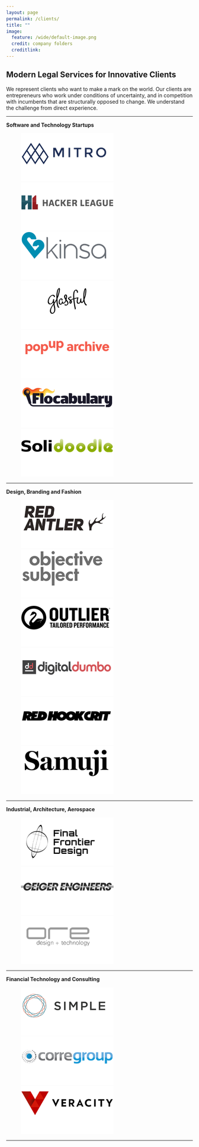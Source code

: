 ```yaml
---
layout: page
permalink: /clients/
title: ""
image:
  feature: /wide/default-image.png
  credit: company folders
  creditlink: 
---
```



## Modern Legal Services for Innovative Clients

We represent clients who want to make a mark on the world. Our clients are entrepreneurs who work under conditions of uncertainty, and in competition with incumbents that are structurally opposed to change. We understand the challenge from direct experience.

- - - 

**Software and Technology Startups**

<figure class="third">
    <a href='http://mitro.co'><img src="/images/clients/mitro-logo.png"></a>
	<a href='http://www.hackerleague.com/'><img src="/images/clients/hacker-league-logo.png"></a>
	<a href='http://www.kinsahealth.com/'><img src="/images/clients/kinsa-logo.png"></a>
    <a href='http://www.glassful.com/'><img src="/images/clients/glassful-logo.png"></a>
    <a href='http://www.popuparchive.com/'><img src="/images/clients/popup-logo.png"></a>
    <a href='http://www.flocabulary.com/'><img src="/images/clients/flocabulary-logo.png"></a>
    <a href='http://www.solidoodle.com'><img src="/images/clients/solidoodle-logo.png"></a>
    
</figure>

- - - 

**Design, Branding and Fashion**

<figure class="third">
	<a href='http://redantler.com'><img src="/images/clients/red-antler-logo.png"></a>
	<a href='http://objectivesubject.com'><img src="/images/clients/objective-subject-logo.png"></a>
	<a href='http://outlier.cc'><img src="/images/clients/outlier-logo.png"></a>
    <a href='http://www.digitaldumbo.com/'><img src="/images/clients/digital-dumbo-logo.png"></a>
	<a href='http://www.redhookcrit.com/'><img src="/images/clients/redhook-crit-logo.png"></a>
	<a href='http://www.samuji.com/'><img src="/images/clients/samuji-logo.png"></a>
</figure>


- - - 


**Industrial, Architecture, Aerospace**

<figure class="third">
	<a href='http://www.finalfrontierdesign.com/'><img src="/images/clients/final-frontier-logo.png"></a>
	<a href='http://www.geigerengineers.com/'><img src="/images/clients/geiger-logo.png"></a>
    <a href='http://www.oredesign.org/'><img src="/images/clients/oredesign-logo.png"></a>
</figure>

- - - 


**Financial Technology and Consulting**

<figure class="third">
	<a href='http://www.simple.com'><img src="/images/clients/simple-logo.png"></a>
	<a href='http://www.corregroup.com/'><img src="/images/clients/corre-group-logo.png"></a>
	<a href='http://www.veracityworldwide.com/'><img src="/images/clients/veracity-logo.png"></a>
</figure>

- - - 



<!---

<figure class="third">
	<a href='http://www.truland.com/'><img src="/images/clients/truland-logo.png"></a>
	<a href='http://www.solidoodle.com/'><img src="/images/clients/solidoodle-logo.png"></a>

</figure>

-->